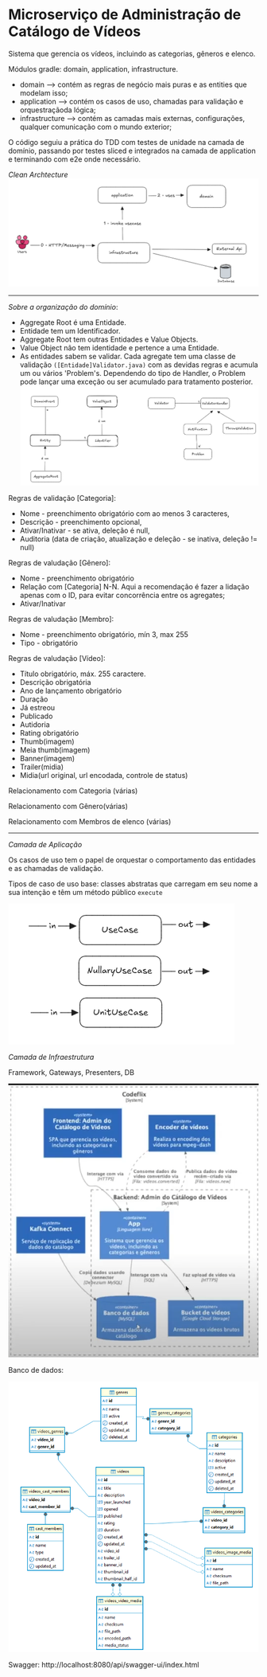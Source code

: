 # Microserviço de Administração de Catálogo de Vídeos

Sistema que gerencia os vídeos, incluindo as categorias, gêneros e elenco.

Módulos gradle: domain, application, infrastructure.

- domain         --> contém as regras de negócio mais puras e as entities que modelam isso;
- application    --> contém os casos de uso, chamadas para validação e orquestraçãoda lógica;
- infrastructure --> contém as camadas mais externas, configurações, qualquer comunicação com o mundo exterior;

O código seguiu a prática do TDD com testes de unidade na camada de domínio, 
passando por testes sliced e integrados na camada de application e terminando com e2e onde necessário.

*Clean Archtecture*
![img.png](img.png)

---
*Sobre a organização do domínio*:

- Aggregate Root é uma Entidade.
- Entidade tem um Identificador.
- Aggregate Root tem outras Entidades e Value Objects.
- Value Object não tem identidade e pertence a uma Entidade.
- As entidades sabem se validar. Cada agregate tem uma classe de validação `([Entidade]Validator.java)`  com as devidas regras e acumula um ou vários 'Problem's. Dependendo do tipo de Handler, o Problem pode lançar uma exceção ou ser acumulado para tratamento posterior.
![img.png](img/img.png)


Regras de validação [Categoria]:

- Nome - preenchimento obrigatório com ao menos 3 caracteres,
- Descrição - preenchimento opcional,
- Ativar/Inativar - se ativa, deleção é null,
- Auditoria (data de criação, atualização e deleção - se inativa, deleção != null)


Regras de valudação [Gênero]:
- Nome - preenchimento obrigatório
- Relação com [Categoria] N-N. Aqui a recomendação é fazer a lidação apenas com o ID, para evitar concorrência entre os agregates;
- Ativar/Inativar


Regras de valudação [Membro]:
- Nome - preenchimento obrigatório, mín 3, max 255
- Tipo - obrigatório


Regras de valudação [Vídeo]:
- Título obrigatório, máx. 255 caractere.
- Descrição obrigatória
- Ano de lançamento obrigatório
- Duração
- Já estreou
- Publicado
- Autidoria
- Rating  obrigatório
- Thumb(imagem)
- Meia thumb(imagem)
- Banner(imagem)
- Trailer(midia)
- Midia(url original, url encodada, controle de status)

Relacionamento com Categoria (várias)

Relacionamento com Gênero(várias)

Relacionamento com Membros de elenco (várias)


---
*Camada de Aplicação* 

Os casos de uso tem o papel de orquestar o comportamento das entidades e as chamadas de validação.

Tipos de caso de uso base: classes abstratas que carregam em seu nome a sua intenção e têm um método público `execute`

![img_1.png](img/img_1.png)

*Camada de Infraestrutura*

Framework, Gateways, Presenters, DB

![img_2.png](img/img_2.png)


Banco de dados:

![img_1.png](img_1.png)

Swagger: http://localhost:8080/api/swagger-ui/index.html